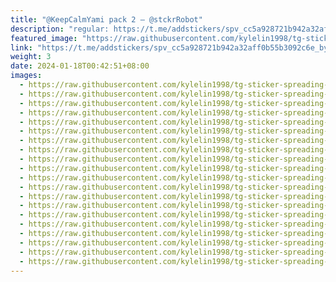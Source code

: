 ```yaml
---
title: "@KeepCalmYami pack 2 — @stckrRobot"
description: "regular: https://t.me/addstickers/spv_cc5a928721b942a32aff0b55b3092c6e_by_stckrRobot"
featured_image: "https://raw.githubusercontent.com/kylelin1998/tg-sticker-spreading-worldwide-images/main/img/c025843b-50f0-4ca9-8adb-1ff266698653.jpg"
link: "https://t.me/addstickers/spv_cc5a928721b942a32aff0b55b3092c6e_by_stckrRobot"
weight: 3
date: 2024-01-18T00:42:51+08:00
images:
  - https://raw.githubusercontent.com/kylelin1998/tg-sticker-spreading-worldwide-images/main/img/c025843b-50f0-4ca9-8adb-1ff266698653.jpg
  - https://raw.githubusercontent.com/kylelin1998/tg-sticker-spreading-worldwide-images/main/img/9612fb9b-9c2c-4ece-95ae-7cbcc941b312.jpg
  - https://raw.githubusercontent.com/kylelin1998/tg-sticker-spreading-worldwide-images/main/img/d95d2f31-0d84-48d8-9778-7f57075343d3.jpg
  - https://raw.githubusercontent.com/kylelin1998/tg-sticker-spreading-worldwide-images/main/img/ec5068ad-b3c5-4afe-b46d-7f965fef3a90.jpg
  - https://raw.githubusercontent.com/kylelin1998/tg-sticker-spreading-worldwide-images/main/img/f58feb02-88a0-43da-8ee5-58277a2897cb.jpg
  - https://raw.githubusercontent.com/kylelin1998/tg-sticker-spreading-worldwide-images/main/img/c51b6011-768f-4164-b285-d5d5452ccf5b.jpg
  - https://raw.githubusercontent.com/kylelin1998/tg-sticker-spreading-worldwide-images/main/img/65f9b35a-e86e-4d52-85ba-fd9c186579c4.jpg
  - https://raw.githubusercontent.com/kylelin1998/tg-sticker-spreading-worldwide-images/main/img/ad8ff46b-164b-4e5e-b145-5b140b521c02.jpg
  - https://raw.githubusercontent.com/kylelin1998/tg-sticker-spreading-worldwide-images/main/img/e758d8cd-628f-4998-9c12-ac2f3a9ec9a7.jpg
  - https://raw.githubusercontent.com/kylelin1998/tg-sticker-spreading-worldwide-images/main/img/9438e52a-05aa-4b5b-ac4c-019e5cb5036e.jpg
  - https://raw.githubusercontent.com/kylelin1998/tg-sticker-spreading-worldwide-images/main/img/8afe4a92-a5d6-4363-8406-8a453081c906.jpg
  - https://raw.githubusercontent.com/kylelin1998/tg-sticker-spreading-worldwide-images/main/img/2bdfce7c-58ce-43b7-81f8-85cde596b706.jpg
  - https://raw.githubusercontent.com/kylelin1998/tg-sticker-spreading-worldwide-images/main/img/4d295aa2-9cec-480d-a27f-51a83d75451a.jpg
  - https://raw.githubusercontent.com/kylelin1998/tg-sticker-spreading-worldwide-images/main/img/2a0549b0-8d4d-4284-8185-ab242cfa548e.jpg
  - https://raw.githubusercontent.com/kylelin1998/tg-sticker-spreading-worldwide-images/main/img/18076392-eb67-4d9f-a493-2ed1cbb8849c.jpg
  - https://raw.githubusercontent.com/kylelin1998/tg-sticker-spreading-worldwide-images/main/img/64a4cdac-b9b7-443d-8f5d-e89fdc9f260f.jpg
  - https://raw.githubusercontent.com/kylelin1998/tg-sticker-spreading-worldwide-images/main/img/92bbaeaa-7fab-429c-9820-60e6f9522b62.jpg
  - https://raw.githubusercontent.com/kylelin1998/tg-sticker-spreading-worldwide-images/main/img/4107baef-4ae2-4b01-8f7a-4614135855a8.jpg
  - https://raw.githubusercontent.com/kylelin1998/tg-sticker-spreading-worldwide-images/main/img/b99e6cc8-fd39-4d3f-8c2d-9517de539fa6.jpg
  - https://raw.githubusercontent.com/kylelin1998/tg-sticker-spreading-worldwide-images/main/img/a88583ba-e485-4bdf-bcf3-a500cc3fff10.jpg
---
```

